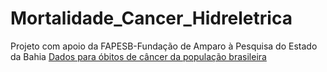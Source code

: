 # Mortalidade_Cancer_Hidreletrica
Projeto com apoio da FAPESB-Fundação de Amparo à Pesquisa do Estado da Bahia
[Dados para óbitos de câncer da população brasileira](https://www.inca.gov.br/MortalidadeWeb/pages/Modelo10/consultar.xhtml#panelResultado)
